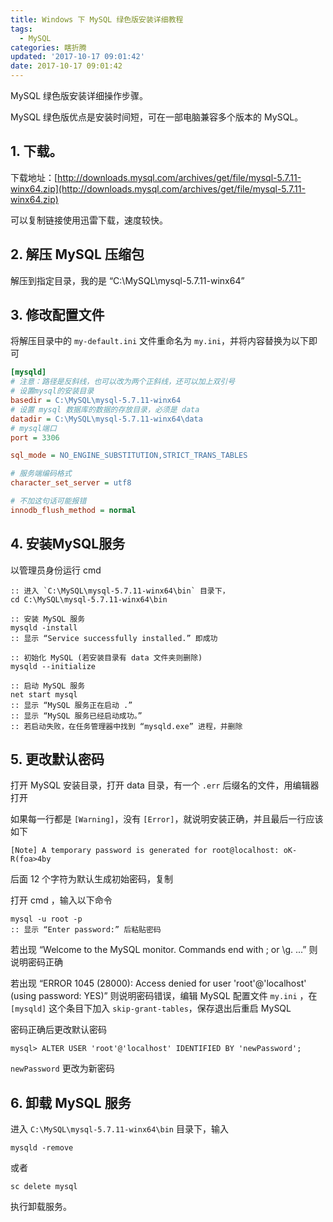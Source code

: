 ```yaml
---
title: Windows 下 MySQL 绿色版安装详细教程
tags:
  - MySQL
categories: 瞎折腾
updated: '2017-10-17 09:01:42'
date: 2017-10-17 09:01:42
---
```



MySQL 绿色版安装详细操作步骤。

MySQL 绿色版优点是安装时间短，可在一部电脑兼容多个版本的 MySQL。

<!--more-->




## 1. 下载。

下载地址：[http://downloads.mysql.com/archives/get/file/mysql-5.7.11-winx64.zip](http://downloads.mysql.com/archives/get/file/mysql-5.7.11-winx64.zip)

可以复制链接使用迅雷下载，速度较快。

## 2. 解压 MySQL 压缩包

解压到指定目录，我的是 “C:\MySQL\mysql-5.7.11-winx64”

## 3. 修改配置文件

将解压目录中的 `my-default.ini` 文件重命名为 `my.ini`，并将内容替换为以下即可

```ini
[mysqld]
# 注意：路径是反斜线，也可以改为两个正斜线，还可以加上双引号
# 设置mysql的安装目录
basedir = C:\MySQL\mysql-5.7.11-winx64
# 设置 mysql 数据库的数据的存放目录，必须是 data
datadir = C:\MySQL\mysql-5.7.11-winx64\data
# mysql端口
port = 3306

sql_mode = NO_ENGINE_SUBSTITUTION,STRICT_TRANS_TABLES

# 服务端编码格式
character_set_server = utf8

# 不加这句话可能报错
innodb_flush_method = normal
```

## 4. 安装MySQL服务 

以管理员身份运行 cmd

```
:: 进入 `C:\MySQL\mysql-5.7.11-winx64\bin` 目录下，
cd C:\MySQL\mysql-5.7.11-winx64\bin

:: 安装 MySQL 服务
mysqld -install
:: 显示 “Service successfully installed.” 即成功

:: 初始化 MySQL (若安装目录有 data 文件夹则删除)
mysqld --initialize

:: 启动 MySQL 服务
net start mysql
:: 显示 “MySQL 服务正在启动 .”
:: 显示 “MySQL 服务已经启动成功。”
:: 若启动失败，在任务管理器中找到 “mysqld.exe” 进程，并删除
```
## 5. 更改默认密码

打开 MySQL 安装目录，打开 data 目录，有一个 `.err` 后缀名的文件，用编辑器打开

如果每一行都是 `[Warning]`，没有 `[Error]`，就说明安装正确，并且最后一行应该如下

```
[Note] A temporary password is generated for root@localhost: oK-R(foa>4by
```

后面 12 个字符为默认生成初始密码，复制

打开 cmd ，输入以下命令

```
mysql -u root -p
:: 显示 “Enter password:” 后粘贴密码
```

若出现 “Welcome to the MySQL monitor.  Commands end with ; or \g. ...” 则说明密码正确

若出现 “ERROR 1045 (28000): Access denied for user 'root'@'localhost' (using password: YES)” 则说明密码错误，编辑 MySQL 配置文件 `my.ini` ，在 `[mysqld]` 这个条目下加入 `skip-grant-tables`，保存退出后重启 MySQL

密码正确后更改默认密码

```
mysql> ALTER USER 'root'@'localhost' IDENTIFIED BY 'newPassword';
```

`newPassword` 更改为新密码

## 6. 卸载 MySQL 服务

进入 `C:\MySQL\mysql-5.7.11-winx64\bin` 目录下，输入

```
mysqld -remove
```

或者

```
sc delete mysql
```

执行卸载服务。